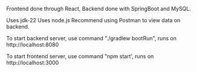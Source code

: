 
Frontend done through React, Backend done with SpringBoot and MySQL.

Uses jdk-22
Uses node.js
Recommend using Postman to view data on backend.



To start backend server, use command "./gradlew bootRun", runs on http://localhost:8080

To start frontend server, use command "npm start', runs on http://localhost:3000


